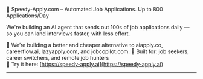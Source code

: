 👋 Speedy-Apply.com – Automated Job Applications. Up to 800 Applications/Day

We're building an AI agent that sends out 100s of job applications daily — so you can land interviews faster, with less effort.

🚀 We’re building a better and cheaper alternative to aiapply.co, careerflow.ai, lazyapply.com, and jobcopilot.com.
💼 Built for: job seekers, career switchers, and remote job hunters  
🔗 Try it here: [https://speedy-apply.ai](https://speedy-apply.ai)

---

